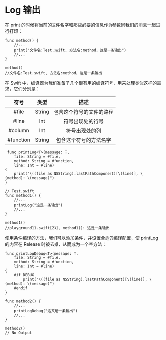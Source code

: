 # Log 输出

在 print 的时候将当前的文件名字和那些必要的信息作为参数同我们的消息一起进行打印：

	func method() {
	    //...
	    print("文件名:Test.swift, 方法名:method，这是一条输出")
	    //...
	}
	
	method()
	//文件名:Test.swift, 方法名:method，这是一条输出
	
在 Swift 中，编译器为我们准备了几个很有用的编译符号，用来处理类似这样的需求，它们分别是：

| 符号 | 类型 | 描述 |
|:-----------:|:-------------:|:----:| 
| #file | String | 包含这个符号的文件的路径 |
| #line | Int | 符号出现处的行号 |
| #column | Int | 符号出现处的列 |
| #function | String | 包含这个符号的方法名字 |

	 func printLog<T>(message: T,
	    file: String = #file,
	    method: String = #function,
	    line: Int = #line)
	{
	    print("\((file as NSString).lastPathComponent)[\(line)], \(method): \(message)")
	}
	
	// Test.swift
	func method1() {
	    //...
	    printLog("这是一条输出")
	    //...
	}
	
	method1()
	//playground11.swift[23], method1(): 这是一条输出
	
使用条件编译的方法，我们可以添加条件，并设置合适的编译配置，使 printLog 的内容在 Release 时被去掉，从而成为一个空方法：

	func printLogDebug<T>(message: T,
	    file: String = #file,
	    method: String = #function,
	    line: Int = #line)
	{
	    #if DEBUG
	        print("\((file as NSString).lastPathComponent)[\(line)], \(method): \(message)")
	    #endif
	}
	
	func method2() {
	    //...
	    printLogDebug("这又是一条输出")
	    //...
	}
	
	method2()
	// No Output
